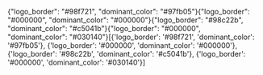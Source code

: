 {"logo_border": "#98f721", "dominant_color": "#97fb05"}{"logo_border": "#000000", "dominant_color": "#000000"}{"logo_border": "#98c22b", "dominant_color": "#c5041b"}{"logo_border": "#000000", "dominant_color": "#030140"}[{'logo_border': '#98f721', 'dominant_color': '#97fb05'}, {'logo_border': '#000000', 'dominant_color': '#000000'}, {'logo_border': '#98c22b', 'dominant_color': '#c5041b'}, {'logo_border': '#000000', 'dominant_color': '#030140'}]